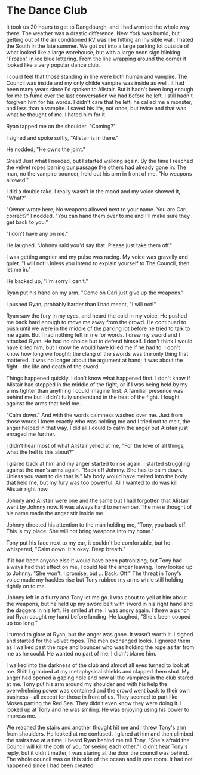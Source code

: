 # The Dance Club

It took us 20 hours to get to Dangdburgh, and I had worried the whole way there.  The weather was a drastic difference.  New York was humid, but getting out of the air conditioned RV was like hitting an invisible wall.  I hated the South in the late summer.  We got out into a large parking lot outside of what looked like a large warehouse, but with a large neon sign blinking "Frozen" in ice blue lettering.  From the line wrapping around the corner it looked like a very popular dance club.

I could feel that those standing in line were both human and vampire.  The Council was inside and my only childe vampire was inside as well.  It had been many years since I'd spoken to Alistair.  But it hadn't been long enough for me to fume over the last conversation we had before he left.  I still hadn't forgiven him for his words.  I didn't care that he left; he called me a monster, and less than a vampire.  I saved his life, not once, but twice and that was what he thought of me.  I hated him for it.

Ryan tapped me on the shoulder.  "Coming?"

I sighed and spoke softly, "Alistair is in there."  

He nodded, "He owns the joint."

Great! Just what I needed, but I started walking again.  By the time I reached the velvet ropes barring our passage the others had already gone in.  The man, no the vampire bouncer, held out his arm in front of me.  "No weapons allowed."

I did a double take.  I really wasn't in the mood and my voice showed it, "What?"

"Owner wrote here, No weapons allowed next to your name.  You are Cari, correct?"  I nodded.  "You can hand them over to me and I'll make sure they get back to you."

"I don't have any on me."

He laughed.  "Johnny said you'd say that.  Please just take them off."

I was getting angrier and my pulse was racing.  My voice was gravelly and quiet.  "I will not!  Unless you intend to explain yourself to The Council, then let me in."

He backed up, "I'm sorry I can't."

Ryan put his hand on my arm.  "Come on Cari just give up the weapons."

I pushed Ryan, probably harder than I had meant, "I will not!"

Ryan saw the fury in my eyes, and heard the cold in my voice.  He pushed me back hard enough to move me away from the crowd.  He continued to push until we were in the middle of the parking lot before he tried to talk to me again.  But I had nothing left in me for words.  I drew my sword and I attacked Ryan.  He had no choice but to defend himself.  I don't think I would have killed him, but I know he would have killed me if he had to.  I don't know how long we fought; the clang of the swords was the only thing that mattered.  It was no longer about the argument at hand; it was about the fight - the life and death of the sword.  

Things happened quickly.  I don't know what happened first.  I don't know if Alistair had stepped in the middle of the fight, or if I was being held by my arms tighter than anything I could imagine first.  A familiar presence was behind me but I didn't fully understand in the heat of the fight.  I fought against the arms that held me.  

"Calm down."  And with the words calmness washed over me.  Just from those words I knew exactly who was holding me and I tried not to melt, the anger helped in that way, I did all I could to calm the anger but Alistair just enraged me further.

I didn't hear most of what Alistair yelled at me, "For the love of all things, what the hell is this about?"

I glared back at him and my anger started to rise again.  I started struggling against the man's arms again.  "Back off Johnny.  She has to calm down.  Unless you want to die that is."  My body would have melted into the body that held me, but my fury was too powerful.  All I wanted to do was kill Alistair right now.

Johnny and Alistair were one and the same but I had forgotten that Alistair went by Johnny now.  It was always hard to remember.  The mere thought of his name made the anger stir inside me.  

Johnny directed his attention to the man holding me, "Tony, you back off.  This is my place.  She will not bring weapons into my home."

Tony put his face next to my ear, it couldn't be comfortable, but he whispered, "Calm down.  It's okay.  Deep breath."  

If it had been anyone else it would have been patronizing, but Tony had always had that effect on me, I could feel the anger leaving.  Tony looked up to Johnny.  "She won't.  I promise, but ... Back. Off."  The threat in Tony's voice made my hackles rise but Tony rubbed my arms while still holding tightly on to me.

Johnny left in a flurry and Tony let me go.  I was about to yell at him about the weapons, but he held up my sword belt with sword in his right hand and the daggers in his left.  He smiled at me.  I was angry again.  I threw a punch but Ryan caught my hand before landing.  He laughed, "She's been cooped up too long." 

I turned to glare at Ryan, but the anger was gone.  It wasn't worth it.  I sighed and started for the velvet ropes.  The men exchanged looks.  I ignored them as I walked past the rope and bouncer who was holding the rope as far from me as he could.  He wanted no part of me.  I didn't blame him.

I walked into the darkness of the club and almost all eyes turned to look at me.  Shit!  I grabbed at my metaphysical shields and clapped them shut.  My anger had opened a gaping hole and now all the vampires in the club stared at me.  Tony put his arm around my shoulder and with his help the overwhelming power was contained and the crowd went back to their own business - all except for those in front of us.  They seemed to part like Moses parting the Red Sea.  They didn't even know they were doing it.  I looked up at Tony and he was smiling.  He was enjoying using his power to impress me.

We reached the stairs and another thought hit me and I threw Tony's arm from shoulders.  He looked at me confused.  I glared at him and then climbed the stairs two at a time.  I heard Ryan behind me tell Tony, "She's afraid the Council will kill the both of you for seeing each other."  I didn't hear Tony's reply, but it didn't matter, I was staring at the door the council was behind.  The whole council was on this side of the ocean and in one room.  It had not happened since I had been created!

